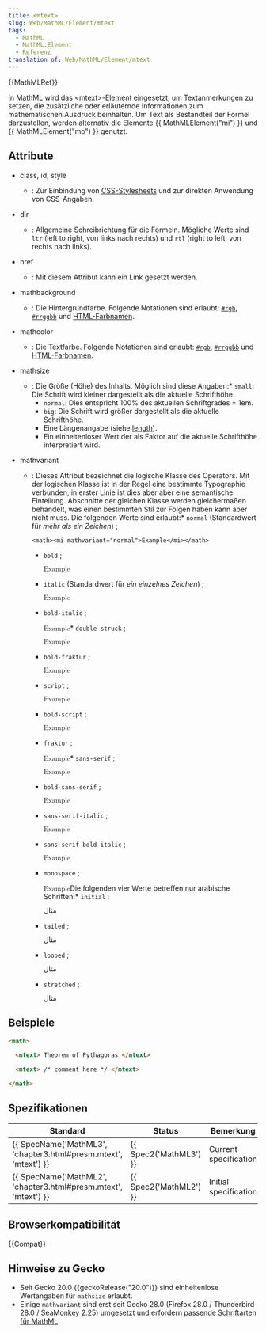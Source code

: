```yaml
---
title: <mtext>
slug: Web/MathML/Element/mtext
tags:
  - MathML
  - MathML:Element
  - Referenz
translation_of: Web/MathML/Element/mtext
---
```

{{MathMLRef}}

In MathML wird das \<mtext>-Element eingesetzt, um Textanmerkungen zu setzen, die zusätzliche oder erläuternde Informationen zum mathematischen Ausdruck beinhalten.
Um Text als Bestandteil der Formel darzustellen, werden alternativ die Elemente {{ MathMLElement("mi") }} und {{ MathMLElement("mo") }} genutzt.

## Attribute

- class, id, style
  - : Zur Einbindung von [CSS-Stylesheets](/de/docs/Web/CSS) und zur direkten Anwendung von CSS-Angaben.
- dir
  - : Allgemeine Schreibrichtung für die Formeln. Mögliche Werte sind `ltr` (left to right, von links nach rechts) und `rtl` (right to left, von rechts nach links).
- href
  - : Mit diesem Attribut kann ein Link gesetzt werden.
- mathbackground
  - : Die Hintergrundfarbe. Folgende Notationen sind erlaubt: [`#rgb`](https://developer.mozilla.org/de/docs/Web/CSS/Farben#rgb%28%29), [`#rrggbb`](https://developer.mozilla.org/de/docs/Web/CSS/Farben#rgb%28%29) und [HTML-Farbnamen](/de/docs/Web/CSS/Farben#Werte).
- mathcolor
  - : Die Textfarbe. Folgende Notationen sind erlaubt: [`#rgb`](https://developer.mozilla.org/de/docs/Web/CSS/Farben#rgb%28%29), [`#rrggbb`](https://developer.mozilla.org/de/docs/Web/CSS/Farben#rgb%28%29) und [HTML-Farbnamen](/de/docs/Web/CSS/Farben#Werte).
- mathsize
  - : Die Größe (Höhe) des Inhalts. Möglich sind diese Angaben:\* `small`: Die Schrift wird kleiner dargestellt als die aktuelle Schrifthöhe.
    - `normal`: Dies entspricht 100% des aktuellen Schriftgrades = 1em.
    - `big`: Die Schrift wird größer dargestellt als die aktuelle Schrifthöhe.
    - Eine Längenangabe (siehe [length](/de/docs/Web/CSS/length)).
    - Ein einheitenloser Wert der als Faktor auf die aktuelle Schrifthöhe interpretiert wird.
- mathvariant

  - : Dieses Attribut bezeichnet die logische Klasse des Operators. Mit der logischen Klasse ist in der Regel eine bestimmte Typographie verbunden, in erster Linie ist dies aber aber eine semantische Einteilung. Abschnitte der gleichen Klasse werden gleichermaßen behandelt, was einen bestimmten Stil zur Folgen haben kann aber nicht muss. Die folgenden Werte sind erlaubt:\* `normal` (Standardwert für _mehr als ein Zeichen_) ;

        <math><mi mathvariant="normal">Example</mi></math>

    - `bold` ;

      <math><mi mathvariant="bold">Example</mi></math>

    - `italic` (Standardwert für _ein einzelnes Zeichen_) ;

      <math><mi mathvariant="italic">Example</mi></math>

    - `bold-italic` ;

      <math><mi mathvariant="bold-italic">Example</mi></math>\* `double-struck` ;

      <math><mi mathvariant="double-struck">Example</mi></math>

    - `bold-fraktur` ;

      <math><mi mathvariant="bold-fraktur">Example</mi></math>

    - `script` ;

      <math><mi mathvariant="script">Example</mi></math>

    - `bold-script` ;

      <math><mi mathvariant="bold-script">Example</mi></math>

    - `fraktur` ;

      <math><mi mathvariant="fraktur">Example</mi></math>\* `sans-serif` ;

      <math><mi mathvariant="sans-serif">Example</mi></math>

    - `bold-sans-serif` ;

      <math><mi mathvariant="bold-sans-serif">Example</mi></math>

    - `sans-serif-italic` ;

      <math><mi mathvariant="sans-serif-italic">Example</mi></math>

    - `sans-serif-bold-italic` ;

      <math><mi mathvariant="sans-serif-bold-italic">Example</mi></math>

    - `monospace` ;

      <math><mi mathvariant="monospace">Example</mi></math>Die folgenden vier Werte betreffen nur arabische Schriften:\* `initial` ;

      <math><mi mathvariant="initial">مثال</mi></math>

    - `tailed` ;

      <math><mi mathvariant="tailed">مثال</mi></math>

    - `looped` ;

      <math><mi mathvariant="looped">مثال</mi></math>

    - `stretched` ;

      <math><mi mathvariant="stretched">مثال</mi></math>

## Beispiele

```html
<math>

  <mtext> Theorem of Pythagoras </mtext>

  <mtext> /* comment here */ </mtext>

</math>
```

## Spezifikationen

| Standard                                                                             | Status                       | Bemerkung             |
| ------------------------------------------------------------------------------------ | ---------------------------- | --------------------- |
| {{ SpecName('MathML3', 'chapter3.html#presm.mtext', 'mtext') }} | {{ Spec2('MathML3') }} | Current specification |
| {{ SpecName('MathML2', 'chapter3.html#presm.mtext', 'mtext') }} | {{ Spec2('MathML2') }} | Initial specification |

## Browserkompatibilität

{{Compat}}

## Hinweise zu Gecko

- Seit Gecko 20.0 {{geckoRelease("20.0")}} sind einheitenlose Wertangaben für `mathsize` erlaubt.
- Einige `mathvariant` sind erst seit Gecko 28.0 (Firefox 28.0 / Thunderbird 28.0 / SeaMonkey 2.25) umgesetzt und erfordern passende [Schriftarten für MathML](/de/docs/Mozilla/MathML_Project/Fonts).
